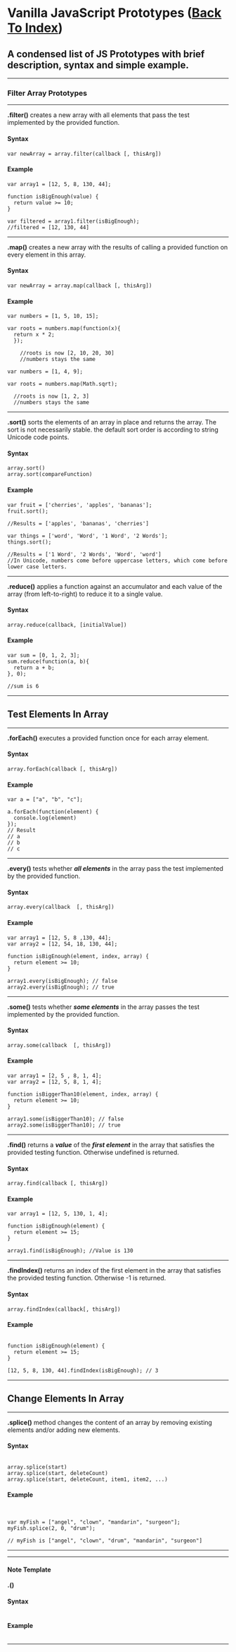# Vanilla JavaScript Prototypes ([Back To Index](https://toastertom.github.io/JavaScript-Notes/))

## A condensed list of JS Prototypes with brief description, syntax and simple example.
---

### Filter Array Prototypes

---

**.filter()** creates a new array with all elements that pass the test implemented by the provided function.

#### Syntax

```
var newArray = array.filter(callback [, thisArg])
```

#### Example

```
var array1 = [12, 5, 8, 130, 44];

function isBigEnough(value) {
  return value >= 10;
}

var filtered = array1.filter(isBigEnough);
//filtered = [12, 130, 44]
```

---

**.map()** creates a new array with the results of calling a provided function on every element in this array.

#### Syntax

```
var newArray = array.map(callback [, thisArg])
```

#### Example

```
var numbers = [1, 5, 10, 15];

var roots = numbers.map(function(x){
  return x * 2;
  });

    //roots is now [2, 10, 20, 30]
    //numbers stays the same

var numbers = [1, 4, 9];

var roots = numbers.map(Math.sqrt);

  //roots is now [1, 2, 3]
  //numbers stays the same
```

---

**.sort()** sorts the elements of an array in place and returns the array. The sort is not necessarily stable. the default sort order is according to string Unicode code points.

#### Syntax

```
array.sort()
array.sort(compareFunction)
```

#### Example

```
var fruit = ['cherries', 'apples', 'bananas'];
fruit.sort();

//Results = ['apples', 'bananas', 'cherries']

var things = ['word', 'Word', '1 Word', '2 Words'];
things.sort();

//Results = ['1 Word', '2 Words', 'Word', 'word']
//In Unicode, numbers come before uppercase letters, which come before lower case letters.
```

---

**.reduce()** applies a function against an accumulator and each value of the array (from left-to-right) to reduce it to a single value.

#### Syntax

```
array.reduce(callback, [initialValue])
```

#### Example

```
var sum = [0, 1, 2, 3];
sum.reduce(function(a, b){
  return a + b;
}, 0);

//sum is 6
```

---

## Test Elements In Array

---

**.forEach()**  executes a provided function once for each array element.

#### Syntax

```
array.forEach(callback [, thisArg])
```

#### Example

```
var a = ["a", "b", "c"];

a.forEach(function(element) {
  console.log(element)
});
// Result
// a
// b
// c
```

---

**.every()**  tests whether ***all elements*** in the array pass the test implemented by the provided function.

#### Syntax

```
array.every(callback  [, thisArg])
```

#### Example

```
var array1 = [12, 5, 8 ,130, 44];
var array2 = [12, 54, 18, 130, 44];

function isBigEnough(element, index, array) {
  return element >= 10;
}

array1.every(isBigEnough); // false
array2.every(isBigEnough); // true
```

---

**.some()** tests whether ***some elements*** in the array passes the test implemented by the provided function.

#### Syntax

```
array.some(callback  [, thisArg])
```

#### Example

```
var array1 = [2, 5 , 8, 1, 4];
var array2 = [12, 5, 8, 1, 4];

function isBiggerThan10(element, index, array) {
  return element >= 10;
}

array1.some(isBiggerThan10); // false
array2.some(isBiggerThan10); // true
```
---

**.find()** returns a ***value*** of the ***first element*** in the  array that satisfies the provided testing function. Otherwise undefined is returned.

#### Syntax

```
array.find(callback [, thisArg])
```

#### Example

```
var array1 = [12, 5, 130, 1, 4];

function isBigEnough(element) {
  return element >= 15;
}

array1.find(isBigEnough); //Value is 130
```
---

**.findIndex()** returns an index of the first element in the array that satisfies the provided testing function. Otherwise -1 is returned.

#### Syntax

```
array.findIndex(callback[, thisArg])

```

#### Example

```

function isBigEnough(element) {
  return element >= 15;
}

[12, 5, 8, 130, 44].findIndex(isBigEnough); // 3

```

---

## Change Elements In Array

---

**.splice()** method changes the content of an array by removing existing elements and/or adding new elements.

#### Syntax

```

array.splice(start)
array.splice(start, deleteCount)
array.splice(start, deleteCount, item1, item2, ...)

```

#### Example

```


var myFish = ["angel", "clown", "mandarin", "surgeon"];
myFish.splice(2, 0, "drum");

// myFish is ["angel", "clown", "drum", "mandarin", "surgeon"]

```

---

---


#### Note Template

**.()**

#### Syntax

```

```

#### Example

```

```

---
